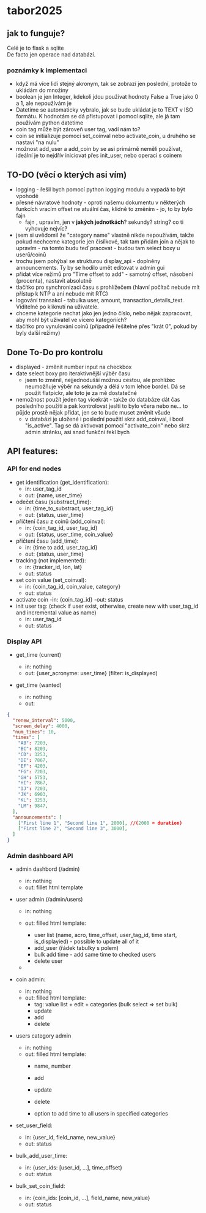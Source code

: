 # tabor2025


## jak to funguje?  
Celé je to flask a sqlite  
De facto jen operace nad databází.
  
### poznámky k implementaci
- když má více lidí stejný akronym, tak se zobrazí jen poslední, protože to ukládám do množiny
- boolean je jen Integer, kdekoli jdou používat hodnoty False a True jako 0 a 1, ale nepoužívám je
- Datetime se automaticky vybralo, jak se bude ukládat je to TEXT v ISO formátu. K hodnotám se dá přistupovat i pomocí sqlite, ale já tam používám python datetime
- coin tag může být zároveň user tag, vadí nám to?
- coin se initializuje pomocí set_coinval nebo activate_coin, u druhého se nastaví "na nulu"
- možnost add_user a add_coin by se asi primárně neměli používat, ideální je to nejdřív iniciovat přes init_user, nebo operaci s coinem


## TO-DO (věcí o kterých asi vím)
- logging - řešil bych pomocí python logging modulu a vypadá to být vpohodě
- přesné návratové hodnoty - oproti našemu dokumentu v některých funkcích vracím offset ne atuální čas, klidně to změním - jo, to by bylo fajn
    - fajn , upravím, jen v **jakých jednotkách**? sekundy? string? co ti vyhovuje nejvíc?
- jsem si uvědomil že "category name" vlastně nikde nepoužívám, takže pokud nechceme kategorie jen čísílkové, tak tam přidám join a nějak to upravím - na tomto budu teď pracovat - budou tam select boxy u userů/coinů
- trochu jsem pohýbal se strukturou display_api - doplněny announcements. Ty by se hodilo umět editovat v admin gui
- přidat více režimů pro "Time offset to add" - samotný offset, násobení (procenta), nastavit absolutně
- tlačítko pro synchronizaci času s prohlížečem (hlavní počítač nebude mít přístup k NTP a ani nebude mít RTC)
- logování transakcí - tabulka user, amount, transaction_details_text. Viditelné po kliknutí na uživatele.
- chceme kategorie nechat jako jen jedno číslo, nebo nějak zapracovat, aby mohl být uživatel ve vícero kategoriích?
- tlačítko pro vynulování coinů (případně řešitelné přes "krát 0", pokud by byly další režimy)

## Done To-Do pro kontrolu
- displayed - změnit number input na checkbox
- date select boxy pro iteraktivnější výběr času
    - jsem to změnil, nejjednodušší možnou cestou, ale prohlížec neumožňuje výběr na sekundy a dělá v tom lehce bordel. Dá se použít flatpickr, ale toto je za mě dostatečné
- nemožnost použít jeden tag vícekrát - takže do databáze dát čas posledního použití a pak kontrolovat jeslti to bylo včera nebo ne... to půjde prostě nějak přidat, jen se to bude muset změnit všude
    - v databázi je uložené i poslední použití skrz add_coinval, i bool "is_active". Tag se dá aktivovat pomocí "activate_coin" nebo skrz admin stránku, asi snad funkční řekl bych


## API features:
### API for end nodes
- get identification (get_identification):
    - in: user_tag_id
    - out: {name, user_time}
- odečet času (substract_time):
    - in: {time_to_substract, user_tag_id}
    - out: {status, user_time}
- přičtení času z coinů (add_coinval):
    - in: {coin_tag_id, user_tag_id}
    - out: {status, user_time, coin_value}
- přičtení času (add_time):
    - in: {time to add, user_tag_id}
    - out: {status, user_time}
- tracking (not implemented):
    - in: {tracker_id, lon, lat}
    - out: status
- set coin value (set_coinval):
    - in: {coin_tag_id, coin_value, category}
    - out: status
- activate coin
    -in: {coin_tag_id}
    -out: status
- init user tag: (check if user exist, otherwise, create new with user_tag_id and incremental value as name)
    - in: user_tag_id
    - out: status



### Display API
- get_time (current)
    - in: nothing
    - out: {user_acronyme: user_time} (filter: is_displayed)
    
- get_time (wanted)
	- in: nothing
	- out:
```json
{
  "renew_interval": 5000,
  "screen_delay": 4000,
  "num_times": 10,
  "times": [
    "AB": 7203,
    "BC": 8203,
    "CD": 3253,
    "DE": 7867,
    "EF": 4203,
    "FG": 7203,
    "GH": 5753,
    "HI": 7867,
    "IJ": 7203,
    "JK": 6903,
    "KL": 3253,
    "LM": 9847,
  ],
  "announcements": [
    ["First line 1", "Second line 1", 2000], //(2000 = duration)
    ["First line 2", "Second line 3", 3000],
  ]
}
```

### Admin dashboard API
- admin dashbord (/admin)
    - in: nothing
    - out: fillet html template
- user admin (/admin/users)
    - in: nothing
    - out: filled html template:
        - user list (name, acro, time_offset, user_tag_id, time start, is_displayied) - possible to update all of it
        - add_user (řádek tabulky s polem)
        - bulk add time - add same time to checked users
        - delete user
    
    - 
- coin admin:
    - in: nothing
    - out: filled html template:
        - tag: value list + edit + categories (bulk select => set bulk)
        - update
        - add
        - delete
- users category admin
    - in: nothing
    - out: filled html template:
        - name, number

        - add
        - update
        - delete
        - option to add time to all users in specified categories

- set_user_field:
    - in: {user_id, field_name, new_value}
    - out: status

- bulk_add_user_time:
    - in: {user_ids: [user_id, ...], time_offset}
    - out: status

- bulk_set_coin_field:
    - in: {coin_ids: [coin_id, ...], field_name, new_value}
    - out: status

